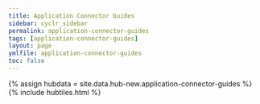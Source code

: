 ```yaml
---
title: Application Connector Guides
sidebar: cyclr_sidebar
permalink: application-connector-guides
tags: [application-connector-guides]
layout: page
ymlfile: application-connector-guides
toc: false
---
```

{% assign hubdata = site.data.hub-new.application-connector-guides %}
{% include hubtiles.html %}	